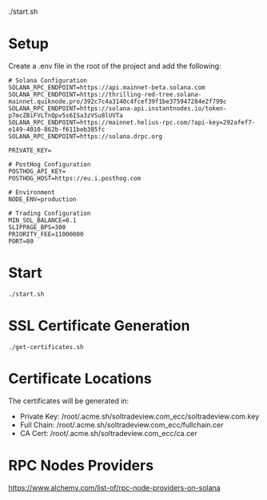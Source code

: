 ./start.sh

# Setup
Create a .env file in the root of the project and add the following:

```
# Solana Configuration
SOLANA_RPC_ENDPOINT=https://api.mainnet-beta.solana.com
SOLANA_RPC_ENDPOINT=https://thrilling-red-tree.solana-mainnet.quiknode.pro/392c7c4a3140c4fcef39f1be375947284e2f799c
SOLANA_RPC_ENDPOINT=https://solana-api.instantnodes.io/token-p7mcZBiFVLTnQpv5s6ISa3zVSu8lUVTa
SOLANA_RPC_ENDPOINT=https://mainnet.helius-rpc.com/?api-key=292afef7-e149-4010-862b-f611beb385fc
SOLANA_RPC_ENDPOINT=https://solana.drpc.org

PRIVATE_KEY=

# PostHog Configuration
POSTHOG_API_KEY=
POSTHOG_HOST=https://eu.i.posthog.com

# Environment
NODE_ENV=production

# Trading Configuration
MIN_SOL_BALANCE=0.1
SLIPPAGE_BPS=300
PRIORITY_FEE=11000000
PORT=80
```

# Start
```
./start.sh
```
# SSL Certificate Generation
```
./get-certificates.sh
```

# Certificate Locations
The certificates will be generated in:
- Private Key: /root/.acme.sh/soltradeview.com_ecc/soltradeview.com.key
- Full Chain: /root/.acme.sh/soltradeview.com_ecc/fullchain.cer
- CA Cert: /root/.acme.sh/soltradeview.com_ecc/ca.cer


# RPC Nodes Providers
https://www.alchemy.com/list-of/rpc-node-providers-on-solana